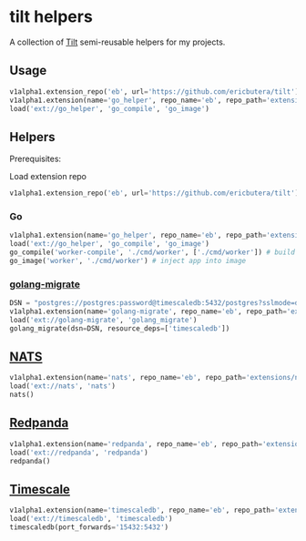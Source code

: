 # tilt helpers

A collection of [Tilt](https://tilt.dev) semi-reusable helpers for my projects.

## Usage

```py
v1alpha1.extension_repo('eb', url='https://github.com/ericbutera/tilt')
v1alpha1.extension(name='go_helper', repo_name='eb', repo_path='extensions/go_helper')
load('ext://go_helper', 'go_compile', 'go_image')
```

## Helpers

Prerequisites:

Load extension repo

```py
v1alpha1.extension_repo('eb', url='https://github.com/ericbutera/tilt')
```

### Go

```py
v1alpha1.extension(name='go_helper', repo_name='eb', repo_path='extensions/go_helper')
load('ext://go_helper', 'go_compile', 'go_image')
go_compile('worker-compile', './cmd/worker', ['./cmd/worker']) # build app
go_image('worker', './cmd/worker') # inject app into image
```

### [golang-migrate](./extensions/golang-migrate/)

```py
DSN = "postgres://postgres:password@timescaledb:5432/postgres?sslmode=disable"
v1alpha1.extension(name='golang-migrate', repo_name='eb', repo_path='extensions/golang-migrate')
load('ext://golang-migrate', 'golang_migrate')
golang_migrate(dsn=DSN, resource_deps=['timescaledb'])
```

## [NATS](./extensions/nats/)

```py
v1alpha1.extension(name='nats', repo_name='eb', repo_path='extensions/nats')
load('ext://nats', 'nats')
nats()
```

## [Redpanda](./extensions/redpanda/)

```py
v1alpha1.extension(name='redpanda', repo_name='eb', repo_path='extensions/redpanda')
load('ext://redpanda', 'redpanda')
redpanda()
```

## [Timescale](./extensions/timescaledb/)

```py
v1alpha1.extension(name='timescaledb', repo_name='eb', repo_path='extensions/timescaledb')
load('ext://timescaledb', 'timescaledb')
timescaledb(port_forwards='15432:5432')
```
